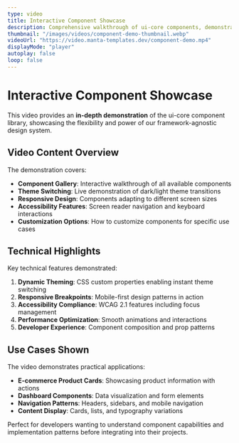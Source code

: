 ```yaml
---
type: video
title: Interactive Component Showcase
description: Comprehensive walkthrough of ui-core components, demonstrating theming, interactions, and responsive behavior across different screen sizes.
thumbnail: "/images/videos/component-demo-thumbnail.webp"
videoUrl: "https://video.manta-templates.dev/component-demo.mp4"
displayMode: "player"
autoplay: false
loop: false
---
```


# Interactive Component Showcase

This video provides an **in-depth demonstration** of the ui-core component library, showcasing the flexibility and power of our framework-agnostic design system.

## Video Content Overview

The demonstration covers:

- **Component Gallery**: Interactive walkthrough of all available components
- **Theme Switching**: Live demonstration of dark/light theme transitions
- **Responsive Design**: Components adapting to different screen sizes
- **Accessibility Features**: Screen reader navigation and keyboard interactions
- **Customization Options**: How to customize components for specific use cases

## Technical Highlights

Key technical features demonstrated:

1. **Dynamic Theming**: CSS custom properties enabling instant theme switching
2. **Responsive Breakpoints**: Mobile-first design patterns in action
3. **Accessibility Compliance**: WCAG 2.1 features including focus management
4. **Performance Optimization**: Smooth animations and interactions
5. **Developer Experience**: Component composition and prop patterns

## Use Cases Shown

The video demonstrates practical applications:

- **E-commerce Product Cards**: Showcasing product information with actions
- **Dashboard Components**: Data visualization and form elements
- **Navigation Patterns**: Headers, sidebars, and mobile navigation
- **Content Display**: Cards, lists, and typography variations

Perfect for developers wanting to understand component capabilities and implementation patterns before integrating into their projects.